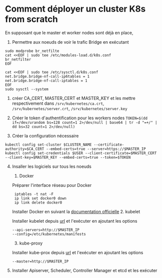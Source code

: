 # Comment déployer un cluster K8s from scratch 

En supposant que le master et worker nodes sont déjà en place,
1. Permettre aux noeuds de voir le trafic Bridge en exécutant 
```
sudo modprobe br_netfilte
cat <<EOF | sudo tee /etc/modules-load.d/k8s.conf
br_netfilter
EOF

cat <<EOF | sudo tee /etc/sysctl.d/k8s.conf
net.bridge.bridge-nf-call-ip6tables = 1
net.bridge.bridge-nf-call-iptables = 1
EOF
sudo sysctl --system
```

1. créer CA_CERT, MASTER_CERT et MASTER_KEY et les mettre respectivement dans
   `/srv/kubernetes/ca.crt`,
   `/srv/kubernetes/server.crt`,
   `/srv/kubernetes/server.key`

[//]: # (CA_CERT)

[//]: # (put in on node where apiserver runs, in e.g. /srv/kubernetes/ca.crt.)

[//]: # (MASTER_CERT)

[//]: # (signed by CA_CERT)

[//]: # (put in on node where apiserver runs, in e.g. /srv/kubernetes/server.crt)

[//]: # (MASTER_KEY)

[//]: # (put in on node where apiserver runs, in e.g. /srv/kubernetes/server.key)

2. Créer le token d'authentification pour les workers nodes
`TOKEN=$(dd if=/dev/urandom bs=128 count=1 2>/dev/null | base64 | tr -d "=+/" | dd bs=32 count=1 2>/dev/null)`

3. Créer la configuration nécessaire
```
kubectl config set-cluster $CLUSTER_NAME --certificate-authority=$CA_CERT --embed-certs=true --server=https://$MASTER_IP
kubectl config set-credentials $USER --client-certificate=$MASTER_CERT --client-key=$MASTER_KEY --embed-certs=true --token=$TOKEN
```

4. Insaller les logiciels sur tous les noeuds
   1. Docker
   
   Préparer l'interface réseau pour Docker
   ```
    iptables -t nat -F
    ip link set docker0 down
    ip link delete docker0
    ```
   Installer Docker en suivant la [documentation officielle](https://docs.docker.com/engine/install/)
   2. kubelet
   
   Installer kubelet depuis [url](https://github.com/kubernetes/kubernetes/releases/tag/v1.23.4) et l'exécuter en ajoutant les options
   ```
   --api-servers=http://$MASTER_IP
   --config=/etc/kubernetes/manifests
   ```
   3. kube-proxy
    
    Installer kube-prox depuis [url](https://github.com/kubernetes/kubernetes/releases/tag/v1.23.4) et l'exécuter en ajoutant les options
    ```
    --master=http://$MASTER_IP
    ```

5. Installer
Apiserver, Scheduler, Controller Manager et  etcd et les exécuter
